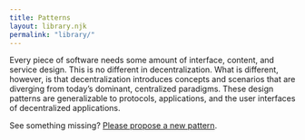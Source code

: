 ```yaml
---
title: Patterns
layout: library.njk
permalink: "library/"
---
```


Every piece of software needs some amount of interface, content, and service design. This is no different in decentralization. What is different, however, is that decentralization introduces concepts and scenarios that are diverging from today’s dominant, centralized paradigms. These design patterns are generalizable to protocols, applications, and the user interfaces of decentralized applications.

See something missing? [Please propose a new pattern](https://github.com/simplysecure/dots-patterns/issues/new/choose).
